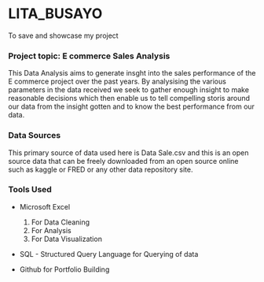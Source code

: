 # LITA_BUSAYO
To save and showcase my project
### Project topic: E commerce Sales Analysis
This Data Analysis aims to generate insght into the sales performance of the E commerce project over the past years. By analysising the various parameters in the data received we seek to gather enough insight to make reasonable decisions which then enable us to tell compelling storis around our data from the insight gotten and to know the best performance from our data.

### Data Sources
This primary source of data used here is Data Sale.csv and this is an open source data that can be freely downloaded from an open source online such as kaggle or FRED or any other data repository site.

### Tools Used
- Microsoft Excel
  1. For Data Cleaning
  2. For Analysis
  3. For Data Visualization
     
- SQL - Structured Query Language for Querying of data
- Github for Portfolio Building
